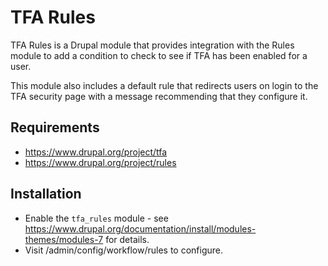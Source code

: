 # TFA Rules

TFA Rules is a Drupal module that provides integration with the Rules module to
add a condition to check to see if TFA has been enabled for a user.

This module also includes a default rule that redirects users on login to the
TFA security page with a message recommending that they configure it.

## Requirements

* https://www.drupal.org/project/tfa
* https://www.drupal.org/project/rules

## Installation

* Enable the `tfa_rules` module - see https://www.drupal.org/documentation/install/modules-themes/modules-7 for details.
* Visit /admin/config/workflow/rules to configure.
